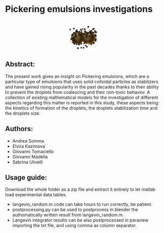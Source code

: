 # Pickering emulsions investigations

<br />
<div align="center">
  <a href="https://github.com/grouptwentynine/Pickering_emulsions/blob/main/">
    <img src="PE_IMAGE.png" alt="Logo" width="93.84" height="80">
  </a>
</div>

## Abstract:
The present work gives an insight on Pickering emulsions, which are a particular type of emulsions that uses solid colloidal particles as stabilizers and have gained rising popularity in the past decades thanks to their ability to prevent the droplets from coalescing and their non-toxic behavior. 
A collection of existing mathematical models for the investigation of different aspects regarding this matter is reported in this study, these aspects being: the kinetics of formation of the droplets, the droplets stabilization time and the droplets size.

## Authors:
- Andrea Somma
- Elvira Kazimova
- Giovanni Tomaciello
- Giovanni Madella
- Sabrina Ulivelli

## Usage guide:
Download the whole folder as a zip file and extract it entirely to let matlab load experimental data tables.

- langevin_random.m code can take hours to run correctly, be patient.
- postprocessing.py can be used to postprocess in blender the authomatically written result from langevin_random.m.
- Langevin integrator results can be also postprocessed in paraview importing the txt file, and using comma as column separator.
